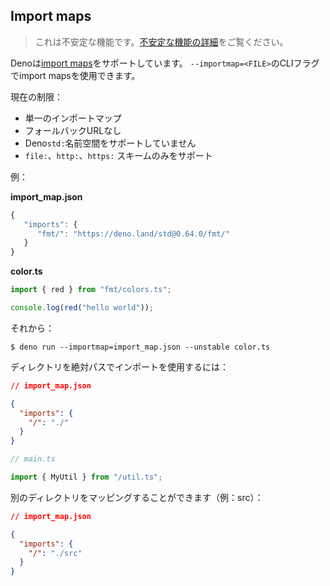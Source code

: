 ## Import maps

> これは不安定な機能です。[不安定な機能の詳細](../runtime/stability.md)をご覧ください。

Denoは[import maps](https://github.com/WICG/import-maps)をサポートしています。
`--importmap=<FILE>`のCLIフラグでimport mapsを使用できます。

 現在の制限：
- 単一のインポートマップ
- フォールバックURLなし
- Deno`std:`名前空間をサポートしていません
- `file:`、`http:`、`https:` スキームのみをサポート

例：

**import_map.json**

```js
{
   "imports": {
      "fmt/": "https://deno.land/std@0.64.0/fmt/"
   }
}
```

**color.ts**

```ts
import { red } from "fmt/colors.ts";

console.log(red("hello world"));
```

それから：

```shell
$ deno run --importmap=import_map.json --unstable color.ts
```

ディレクトリを絶対パスでインポートを使用するには：

```json
// import_map.json

{
  "imports": {
    "/": "./"
  }
}
```

```ts
// main.ts

import { MyUtil } from "/util.ts";
```

別のディレクトリをマッピングすることができます（例：src）：

```json
// import_map.json

{
  "imports": {
    "/": "./src"
  }
}
```
